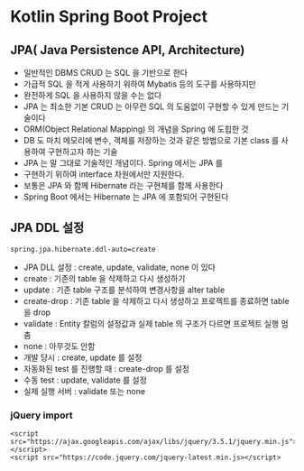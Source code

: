 # Kotlin Spring Boot Project

## JPA( Java Persistence API, Architecture)
- 일반적인 DBMS CRUD 는 SQL 을 기반으로 한다
- 가급적 SQL 을 적게 사용하기 위하여 Mybatis 등의 도구를 사용하지만
- 완전하게 SQL 을 사용하지 않을 수는 없다
- JPA 는 최소한 기본 CRUD 는 아무런 SQL 의 도움없이 구현할 수 있게 만드는 기술이다
- ORM(Object Relational Mapping) 의 개념을 Spring 에 도힙한 것
- DB 도 마치 메모리에 변수, 객체를 저장하는 것과 같은 방법으로 기본 class 를 사용하여 구현하고자 하는 기술
- JPA 는 말 그대로 기술적인 개념이다. Spring 에서는 JPA 를
- 구현하기 위하여 interface 차원에서만 지원한다.
- 보통은 JPA 와 함께 Hibernate 라는 구현체를 함께 사용한다
- Spring Boot 에서는 Hibernate 는 JPA 에 포함되어 구현된다

## JPA DDL 설정
    spring.jpa.hibernate.ddl-auto=create

- JPA DLL 설정 : create, update, validate, none 이 있다
- create : 기존의 table 을 삭제하고 다시 생성하기
- update : 기존 table 구조를 분석하여 변경사항을 alter table
- create-drop : 기존 table 을 삭제하고 다시 생성하고 프로젝트를 종료하면 table 을 drop
- validate : Entity 칼럼의 설정값과 실제 table 의 구조가 다르면 프로젝트 실행 멈춤
- none : 아무것도 안함
- 개발 당시 : create, update 를 설정
- 자동화된 test 를 진행할 때 : create-drop 를 설정
- 수동 test : update, validate 를 설정
- 실제 실행 서버 : validate 또는 none

### jQuery import
    <script src="https://ajax.googleapis.com/ajax/libs/jquery/3.5.1/jquery.min.js"></script>
    <script src="https://code.jquery.com/jquery-latest.min.js></script>
